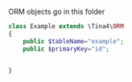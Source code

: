 ORM objects go in this folder

```php
class Example extends \Tina4\ORM 
{
    public $tableName="example";
    public $primaryKey="id";
    

}
```